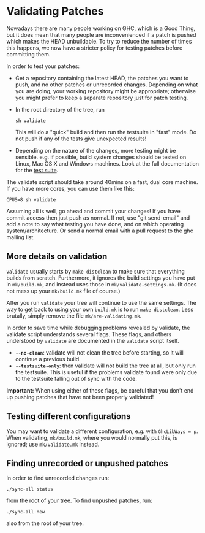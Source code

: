 # Validating Patches


Nowadays there are many people working on GHC, which is a Good Thing, but it does mean that many people are inconvenienced if a patch is pushed which makes the HEAD unbuildable. To try to reduce the number of times this happens, we now have a stricter policy for testing patches before committing them.


In order to test your patches:

- Get a repository containing the latest HEAD, the patches you want to push, and no other patches or unrecorded changes. Depending on what you are doing, your working repository might be appropriate; otherwise you might prefer to keep a separate repository just for patch testing.

- In the root directory of the tree, run

  ```wiki
  sh validate
  ```

  This will do a "quick" build and then run the testsuite in "fast" mode. Do not push if any of the tests give unexpected results!

- Depending on the nature of the changes, more testing might be sensible. e.g. if possible, build system changes should be tested on Linux, Mac OS X and Windows machines.  Look at the full documentation for the [test suite](building/running-tests).


The validate script should take around 40mins on a fast, dual core machine.  If you have more cores, you can use them like this:

```wiki
CPUS=8 sh validate
```


Assuming all is well, go ahead and commit your changes! If you have commit access then just push as normal. If not, use "git send-email" and add a note to say what testing you have done, and on which operating system/architecture. Or send a normal email with a pull request to the ghc mailing list.

## More details on validation

`validate` usually starts by `make distclean` to make sure that everything builds from scratch.  Furthermore, it ignores the build settings you have put in `mk/build.mk`, and instead uses those in `mk/validate-settings.mk`.  (It does not mess up your `mk/build.mk` file of course.)


After you run `validate` your tree will continue to use the same settings. The way to get back to using your own `build.mk` is to run `make distclean`.  Less brutally, simply remove the file `mk/are-validating.mk`.


In order to save time while debugging problems revealed by validate, the validate script understands several flags. These flags, and others understood by `validate` are documented in the `validate` script itself.

- **`--no-clean`**:  validate will not clean the tree before starting, so it will continue a previous build. 
- **`--testsuite-only`**: then validate will not build the tree at all, but only run the testsuite. This is useful if the problems validate found were only due to the testsuite falling out of sync with the code. 

**Important:** When using either of these flags, be careful that you don't end up pushing patches that have not been properly validated!

## Testing different configurations


You may want to validate a different configuration, e.g. with `GhcLibWays = p`. When validating, `mk/build.mk`, where you would normally put this, is ignored; use `mk/validate.mk` instead.

## Finding unrecorded or unpushed patches


In order to find unrecorded changes run:

```wiki
./sync-all status
```


from the root of your tree. To find unpushed patches, run:

```wiki
./sync-all new
```


also from the root of your tree.
